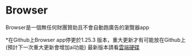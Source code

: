 # Browser

Browser是一個無任何財團贊助且不會自動跑廣告的瀏覽器app

*在Github上Browser app停更於1.25.3 版本，重大更新才有可能放在Github上(預計下一次重大更新會增加ai功能)
最新版本請看[雲端硬碟](https://drive.google.com/drive/folders/1c4EbroutgBkZ3BK457TT-mghjOaQK0aV?usp=drive_link)
